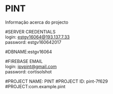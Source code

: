 # PINT
<bold>Informação acerca do projecto<bold>
  
#SERVER CREDENTIALS<br>
login: estgv16064@193.137.7.33<br>
password: estgv160642017

#DBNAME:estgv16064

#FIREBASE EMAIL<br> 
login: ipvpint@gmail.com<br>
password: cortisolshot

#PROJECT NAME: PINT
#PROJECT ID: pint-7f629
#PROJECT:com.example.pint

